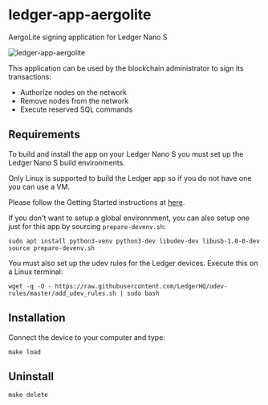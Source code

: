 # ledger-app-aergolite

AergoLite signing application for Ledger Nano S

![ledger-app-aergolite](https://user-images.githubusercontent.com/7624275/73798570-ec639280-4791-11ea-8a1f-7cb3ea836ec8.jpg)

This application can be used by the blockchain administrator to sign its transactions:

* Authorize nodes on the network
* Remove nodes from the network
* Execute reserved SQL commands


## Requirements

To build and install the app on your Ledger Nano S you must set up the Ledger Nano S build environments. 

Only Linux is supported to build the Ledger app so if you do not have one you can use a VM.

Please follow the Getting Started instructions at [here](https://ledger.readthedocs.io/en/latest/userspace/getting_started.html).

If you don't want to setup a global environnment, you can also setup one just for this app by sourcing `prepare-devenv.sh`:

```
sudo apt install python3-venv python3-dev libudev-dev libusb-1.0-0-dev
source prepare-devenv.sh
```


You must also set up the udev rules for the Ledger devices. Execute this on a Linux terminal:

```
wget -q -O - https://raw.githubusercontent.com/LedgerHQ/udev-rules/master/add_udev_rules.sh | sudo bash
```


## Installation

Connect the device to your computer and type:

```
make load
```


## Uninstall

```
make delete
```
